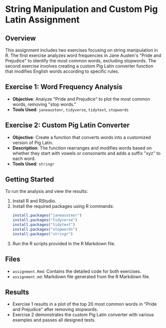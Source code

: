 
# String Manipulation and Custom Pig Latin Assignment

## Overview
This assignment includes two exercises focusing on string manipulation in R. The first exercise analyzes word frequencies in Jane Austen's "Pride and Prejudice" to identify the most common words, excluding stopwords. The second exercise involves creating a custom Pig Latin converter function that modifies English words according to specific rules.

## Exercise 1: Word Frequency Analysis
- **Objective**: Analyze "Pride and Prejudice" to plot the most common words, removing "stop words."
- **Tools Used**: `janeaustenr`, `tidyverse`, `tidytext`, `stopwords`

## Exercise 2: Custom Pig Latin Converter
- **Objective**: Create a function that converts words into a customized version of Pig Latin.
- **Description**: The function rearranges and modifies words based on whether they start with vowels or consonants and adds a suffix "xyz" to each word.
- **Tools Used**: `stringr`

## Getting Started
To run the analysis and view the results:
1. Install R and RStudio.
2. Install the required packages using R commands:
   ```R
   install.packages("janeaustenr")
   install.packages("tidyverse")
   install.packages("tidytext")
   install.packages("stopwords")
   install.packages("stringr")
   ```
3. Run the R scripts provided in the R Markdown file.

## Files
- `assignment.Rmd`: Contains the detailed code for both exercises.
- `assignment.md`: Markdown file generated from the R Markdown file.

## Results
- Exercise 1 results in a plot of the top 20 most common words in "Pride and Prejudice" after removing stopwords.
- Exercise 2 demonstrates the custom Pig Latin converter with various examples and passes all designed tests.

